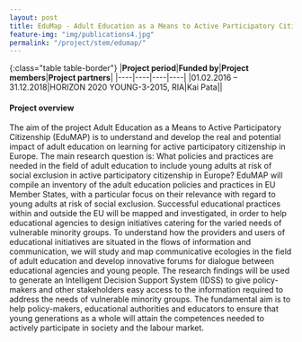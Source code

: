 ```yaml
---
layout: post
title: EduMap - Adult Education as a Means to Active Participatory Citizenship 
feature-img: "img/publications4.jpg"
permalink: "/project/stem/edumap/"
---
```


{:class="table table-border"}
|**Project period**|**Funded by**|**Project members**|**Project partners**|
|----|----|----|----|
|01.02.2016 – 31.12.2018|HORIZON 2020 YOUNG-3-2015, RIA|Kai Pata||

#### Project overview
The aim of the project Adult Education as a Means to Active Participatory Citizenship (EduMAP) is to understand and develop the real and potential impact of adult education on learning for active participatory citizenship in Europe. The main research question is: What policies and practices are needed in the field of adult education to include young adults at risk of social exclusion in active participatory citizenship in Europe? EduMAP will compile an inventory of the adult education policies and practices in EU Member States, with a particular focus on their relevance with regard to young adults at risk of social exclusion. Successful educational practices within and outside the EU will be mapped and investigated, in order to help educational agencies to design initiatives catering for the varied needs of vulnerable minority groups. To understand how the providers and users of educational initiatives are situated in the flows of information and communication, we will study and map communicative ecologies in the field of adult education and develop innovative forums for dialogue between educational agencies and young people. The research findings will be used to generate an Intelligent Decision Support System (IDSS) to give policy-makers and other stakeholders easy access to the information required to address the needs of vulnerable minority groups. The fundamental aim is to help policy-makers, educational authorities and educators to ensure that young generations as a whole will attain the competences needed to actively participate in society and the labour market. 
